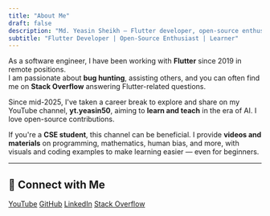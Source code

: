 ```yaml
---
title: "About Me"
draft: false
description: "Md. Yeasin Sheikh – Flutter developer, open-source enthusiast, and content creator."
subtitle: "Flutter Developer | Open-Source Enthusiast | Learner"
---
```


As a software engineer, I have been working with **Flutter** since 2019 in remote positions.  
I am passionate about **bug hunting**, assisting others, and you can often find me on **Stack Overflow** answering Flutter-related questions.

Since mid-2025, I've taken a career break to explore and share on my YouTube channel,
**yt.yeasin50**, aiming to **learn and teach** in the era of AI.
I love open-source contributions.

If you're a **CSE student**, this channel can be beneficial.
I provide **videos and materials** on programming, mathematics, human bias,
and more, with visuals and coding examples to make learning easier
— even for beginners.

---

## 🔗 Connect with Me

<p>
  <a href="https://www.youtube.com/@yt.yeasin50" target="_blank" class="button is-danger">YouTube</a>
  <a href="https://github.com/yeasin50" target="_blank" class="button is-dark">GitHub</a>
  <a href="https://linkedin.com/in/md.yeasinsheikh" target="_blank" class="button is-link">LinkedIn</a>
  <a href="https://stackoverflow.com/users/10157127/md-yeasin-sheikh" target="_blank" class="button is-info">Stack Overflow</a>
</p>
